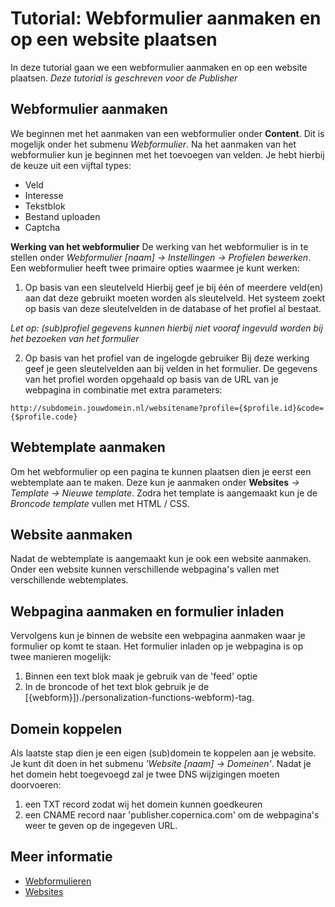 # Tutorial: Webformulier aanmaken en op een website plaatsen

In deze tutorial gaan we een webformulier aanmaken en op een website plaatsen.
*Deze tutorial is geschreven voor de Publisher*

## Webformulier aanmaken
We beginnen met het aanmaken van een webformulier onder **Content**. Dit is mogelijk onder het submenu *Webformulier*.
Na het aanmaken van het webformulier kun je beginnen met het toevoegen van velden. Je hebt hierbij de keuze uit een vijftal types:
* Veld
* Interesse
* Tekstblok
* Bestand uploaden
* Captcha

**Werking van het webformulier**
De werking van het webformulier is in te stellen onder *Webformulier [naam] -> Instellingen -> Profielen bewerken*.   
Een webformulier heeft twee primaire opties waarmee je kunt werken:

1.  Op basis van een sleutelveld
Hierbij geef je bij één of meerdere veld(en) aan dat deze gebruikt moeten worden als sleutelveld. Het systeem zoekt op basis van deze sleutelvelden in de database of het profiel al bestaat.

*Let op: (sub)profiel gegevens kunnen hierbij niet vooraf ingevuld worden bij het bezoeken van het formulier*

2.  Op basis van het profiel van de ingelogde gebruiker
Bij deze werking geef je geen sleutelvelden aan bij velden in het formulier. De gegevens van het profiel worden opgehaald op basis van de URL van je webpagina in combinatie met extra parameters:

`http://subdomein.jouwdomein.nl/websitename?profile={$profile.id}&code={$profile.code}`

## Webtemplate aanmaken

Om het webformulier op een pagina te kunnen plaatsen dien je eerst een webtemplate aan te maken. Deze kun je aanmaken onder **Websites** *-> Template -> Nieuwe template*. Zodra het template is aangemaakt kun je de *Broncode template* vullen met HTML / CSS.

## Website aanmaken

Nadat de webtemplate is aangemaakt kun je ook een website aanmaken. Onder een website kunnen verschillende webpagina's vallen met verschillende webtemplates. 

## Webpagina aanmaken en formulier inladen

Vervolgens kun je binnen de website een webpagina aanmaken waar je formulier op komt te staan. 
Het formulier inladen op je webpagina is op twee manieren mogelijk:
1. Binnen een text blok maak je gebruik van de 'feed' optie
2. In de broncode of het text blok gebruik je de [{webform}])./personalization-functions-webform)-tag.

## Domein koppelen

Als laatste stap dien je een eigen (sub)domein te koppelen aan je website. Je kunt dit doen in het submenu *'Website [naam] -> Domeinen'*.
Nadat je het domein hebt toegevoegd zal je twee DNS wijzigingen moeten doorvoeren:
1. een TXT record zodat wij het domein kunnen goedkeuren
2. een CNAME record naar 'publisher.copernica.com' om de webpagina's weer te geven op de ingegeven URL.

## Meer informatie
* [Webformulieren](./webforms)
* [Websites](./websites)

